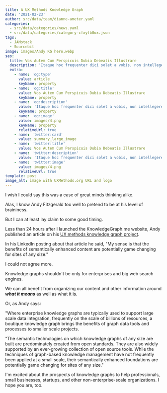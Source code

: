 ```yaml
---
title: A UX Methods Knowledge Graph
date: '2021-02-23'
author: src/data/team/dianne-ameter.yaml
categories:
  - src/data/categories/news.yaml
  - src/data/categories/category-cfxytb0ox.json
tags:
  - JAMstack
  - Sourcebit
image: images/Andy KG hero.webp
seo:
  title: Vos Autem Cum Perspicuis Dubia Debeatis Illustrare
  description: 'Itaque hoc frequenter dici solet a vobis, non intellegere nos'
  extra:
    - name: 'og:type'
      value: article
      keyName: property
    - name: 'og:title'
      value: Vos Autem Cum Perspicuis Dubia Debeatis Illustrare
      keyName: property
    - name: 'og:description'
      value: 'Itaque hoc frequenter dici solet a vobis, non intellegere nos'
      keyName: property
    - name: 'og:image'
      value: images/4.png
      keyName: property
      relativeUrl: true
    - name: 'twitter:card'
      value: summary_large_image
    - name: 'twitter:title'
      value: Vos Autem Cum Perspicuis Dubia Debeatis Illustrare
    - name: 'twitter:description'
      value: 'Itaque hoc frequenter dici solet a vobis, non intellegere nos'
    - name: 'twitter:image'
      value: images/4.png
      relativeUrl: true
template: post
image_alt: image with UXMethods.org URL and logo
---
```

I wish I could say this was a case of great minds thinking alike.

Alas, I know Andy Fitzgerald too well to pretend to be at his level of braininess.

But I can at least lay claim to some good timing.

Less than 24 hours after I launched the KnowledgeGraph.me website, Andy published an article on his [UX methods knowledge graph project](https://www.andyfitzgeraldconsulting.com/writing/boutique-knowledge-graph-ux-methods/).

In his LinkedIn posting about that article he said, "My sense is that the benefits of semantically enhanced content are potentially game changing for sites of any size."

I could not agree more.

Knowledge graphs shouldn't be only for enterprises and big web search engines.

We can all benefit from organizing our content and other information around ***what it means*** as well as what it is.

Or, as Andy says:

"Where enterprise knowledge graphs are typically used to support large scale data integration, frequently on the scale of billions of resources, a boutique knowledge graph brings the benefits of graph data tools and processes to smaller scale projects.

"The semantic technologies on which knowledge graphs of any size are built are predominately created from open standards. They are also widely supported by an ever-growing collection of open source tools. While the techniques of graph-based knowledge management have not frequently been applied at a small scale, their semantically enhanced foundations are potentially game changing for sites of any size."

I'm excited about the prospects of knowledge graphs to help professionals, small businesses, startups, and other non-enterprise-scale organizations. I hope you are, too.
